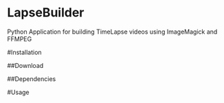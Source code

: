 LapseBuilder
============

Python Application for building TimeLapse videos using ImageMagick and FFMPEG

#Installation

##Download

##Dependencies

#Usage
